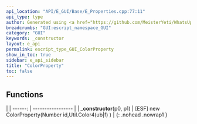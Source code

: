 ```yaml
---
api_location: "API/E_GUI/Base/E_Properties.cpp:77:11"
api_type: type
author: Generated using <a href="https://github.com/MeisterYeti/WhatsUpDoc">WhatsUpDoc</a>
breadcrumbs: "GUI:escript_namespace_GUI"
category: "GUI"
keywords: _constructor
layout: e_api
permalink: escript_type_GUI_ColorProperty
show_in_toc: true
sidebar: e_api_sidebar
title: "ColorProperty"
toc: false
---
```


## Functions

|
| ------: | ----------------- |
| **_constructor**(p0, p1) | [ESF] new ColorProperty(Number id,Util.Color4(ub\|f) ) |
{: .nohead .nowrap1 }
